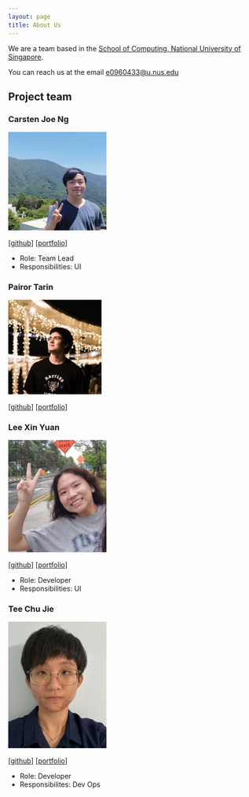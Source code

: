 ```yaml
---
layout: page
title: About Us
---
```


We are a team based in the [School of Computing, National University of Singapore](http://www.comp.nus.edu.sg).

You can reach us at the email [e0960433@u.nus.edu](e0960433@u.nus.edu)

## Project team

### Carsten Joe Ng

<img src="images/wyrkx.png" width="200px">

[[github](http://github.com/wyrkx)]
[[portfolio](team/carsten.md)]

- Role: Team Lead
- Responsibilities: UI

### Pairor Tarin

<img src="images/tarinpairor.png" width="190px">

[[github](http://github.com/TarinPairor)]
[[portfolio](team/tarinpairor.md)]

### Lee Xin Yuan

<img src="images/agreatdayy.png" width="200px">

[[github](http://github.com/agreatdayy)]
[[portfolio](team/xinyuan.md)]

- Role: Developer
- Responsibilities: UI

### Tee Chu Jie

<img src="images/tamagochuuu.png" width="200px">

[[github](https://github.com/tamagochuuu)]
[[portfolio](team/chujie.md)]

- Role: Developer
- Responsibilites: Dev Ops
